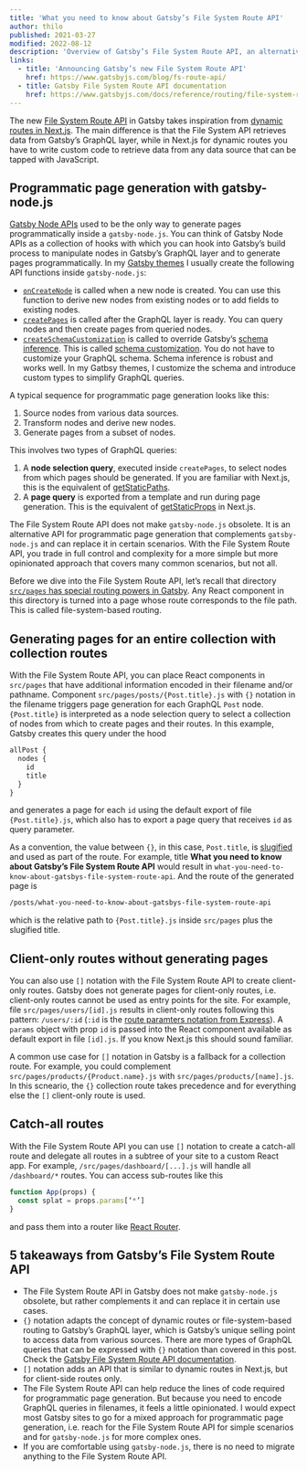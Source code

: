 ```yaml
---
title: 'What you need to know about Gatsby’s File System Route API'
author: thilo
published: 2021-03-27
modified: 2022-08-12
description: 'Overview of Gatsby’s File System Route API, an alternative to gatsby-node.js for programmatic page generation and similar to dynamic routes in Next.js.'
links:
  - title: 'Announcing Gatsby’s new File System Route API'
    href: https://www.gatsbyjs.com/blog/fs-route-api/
  - title: Gatsby File System Route API documentation
    href: https://www.gatsbyjs.com/docs/reference/routing/file-system-route-api/
---
```


The new [File System Route API](https://www.gatsbyjs.com/docs/reference/routing/file-system-route-api/) in Gatsby takes inspiration from [dynamic routes in Next.js](https://nextjs.org/docs/routing/dynamic-routes). The main difference is that the File System API retrieves data from Gatsby’s GraphQL layer, while in Next.js for dynamic routes you have to write custom code to retrieve data from any data source that can be tapped with JavaScript.

## Programmatic page generation with gatsby-node.js

[Gatsby Node APIs](https://www.gatsbyjs.com/docs/reference/config-files/gatsby-node/) used to be the only way to generate pages programmatically inside a `gatsby-node.js`. You can think of Gatsby Node APIs as a collection of hooks with which you can hook into Gatsby’s build process to manipulate nodes in Gatsby’s GraphQL layer and to generate pages programmatically. In my [Gatsby themes](https://github.com/maiertech/gatsby-themes) I usually create the following API functions inside `gatsby-node.js`:

- [`onCreateNode`](https://www.gatsbyjs.com/docs/reference/config-files/gatsby-node/#onCreateNode) is called when a new node is created. You can use this function to derive new nodes from existing nodes or to add fields to existing nodes.
- [`createPages`](https://www.gatsbyjs.com/docs/reference/config-files/gatsby-node/#createPages) is called after the GraphQL layer is ready. You can query nodes and then create pages from queried nodes.
- [`createSchemaCustomization`](https://www.gatsbyjs.com/docs/reference/config-files/gatsby-node/#createSchemaCustomization) is called to override Gatsby’s [schema inference](https://www.gatsbyjs.com/docs/schema-inference/). This is called [schema customization](https://www.gatsbyjs.com/docs/reference/graphql-data-layer/schema-customization/). You do not have to customize your GraphQL schema. Schema inference is robust and works well. In my Gatbsy themes, I customize the schema and introduce custom types to simplify GraphQL queries.

A typical sequence for programmatic page generation looks like this:

1. Source nodes from various data sources.
1. Transform nodes and derive new nodes.
1. Generate pages from a subset of nodes.

This involves two types of GraphQL queries:

1. A **node selection query**, executed inside `createPages`, to select nodes from which pages should be generated. If you are familiar with Next.js, this is the equivalent of [getStaticPaths](https://nextjs.org/docs/basic-features/data-fetching#getstaticpaths-static-generation).
1. A **page query** is exported from a template and run during page generation. This is the equivalent of [getStaticProps](https://nextjs.org/docs/basic-features/data-fetching#getstaticprops-static-generation) in Next.js.

The File System Route API does not make `gatsby-node.js` obsolete. It is an alternative API for programmatic page generation that complements `gatsby-node.js` and can replace it in certain scenarios. With the File System Route API, you trade in full control and complexity for a more simple but more opinionated approach that covers many common scenarios, but not all.

Before we dive into the File System Route API, let’s recall that directory [`src/pages` has special routing powers in Gatsby](https://www.gatsbyjs.com/docs/reference/routing/creating-routes/#routes-defined-in-srcpages). Any React component in this directory is turned into a page whose route corresponds to the file path. This is called file-system-based routing.

## Generating pages for an entire collection with collection routes

With the File System Route API, you can place React components in `src/pages` that have additional information encoded in their filename and/or pathname. Component `src/pages/posts/{Post.title}.js` with `{}` notation in the filename triggers page generation for each GraphQL `Post` node. `{Post.title}` is interpreted as a node selection query to select a collection of nodes from which to create pages and their routes. In this example, Gatsby creates this query under the hood

```graphql
allPost {
  nodes {
    id
    title
  }
}
```

and generates a page for each `id` using the default export of file `{Post.title}.js`, which also has to export a page query that receives `id` as query parameter.

As a convention, the value between `{}`, in this case, `Post.title`, is [slugified](https://github.com/sindresorhus/slugify) and used as part of the route. For example, title **What you need to know about Gatsby’s File System Route API** would result in `what-you-need-to-know-about-gatsbys-file-system-route-api`. And the route of the generated page is

```bash
/posts/what-you-need-to-know-about-gatsbys-file-system-route-api
```

which is the relative path to `{Post.title}.js` inside `src/pages` plus the slugified title.

## Client-only routes without generating pages

You can also use `[]` notation with the File System Route API to create client-only routes. Gatsby does not generate pages for client-only routes, i.e. client-only routes cannot be used as entry points for the site. For example, file `src/pages/users/[id].js` results in client-only routes following this pattern: `/users/:id` (`:id` is the [route paramters notation from Express](https://expressjs.com/en/guide/routing.html)). A `params` object with prop `id` is passed into the React component available as default export in file `[id].js`. If you know Next.js this should sound familiar.

A common use case for `[]` notation in Gatsby is a fallback for a collection route. For example, you could complement `src/pages/products/{Product.name}.js` with `src/pages/products/[name].js`. In this scneario, the `{}` collection route takes precedence and for everything else the `[]` client-only route is used.

## Catch-all routes

With the File System Route API you can use `[]` notation to create a catch-all route and delegate all routes in a subtree of your site to a custom React app. For example, `/src/pages/dashboard/[...].js` will handle all `/dashboard/*` routes. You can access sub-routes like this

```jsx
function App(props) {
  const splat = props.params[‘*’]
}
```

and pass them into a router like [React Router](https://reactrouter.com/).

## 5 takeaways from Gatsby’s File System Route API

- The File System Route API in Gatsby does not make `gatsby-node.js` obsolete, but rather complements it and can replace it in certain use cases.
- `{}` notation adapts the concept of dynamic routes or file-system-based routing to Gatsby’s GraphQL layer, which is Gatsby’s unique selling point to access data from various sources. There are more types of GraphQL queries that can be expressed with `{}` notation than covered in this post. Check the [Gatsby File System Route API documentation](https://www.gatsbyjs.com/docs/reference/routing/file-system-route-api/).
- `[]` notation adds an API that is similar to dynamic routes in Next.js, but for client-side routes only.
- The File System Route API can help reduce the lines of code required for programmatic page generation. But because you need to encode GraphQL queries in filenames, it feels a little opinionated. I would expect most Gatsby sites to go for a mixed approach for programmatic page generation, i.e. reach for the File System Route API for simple scenarios and for `gatsby-node.js` for more complex ones.
- If you are comfortable using `gatsby-node.js`, there is no need to migrate anything to the File System Route API.
